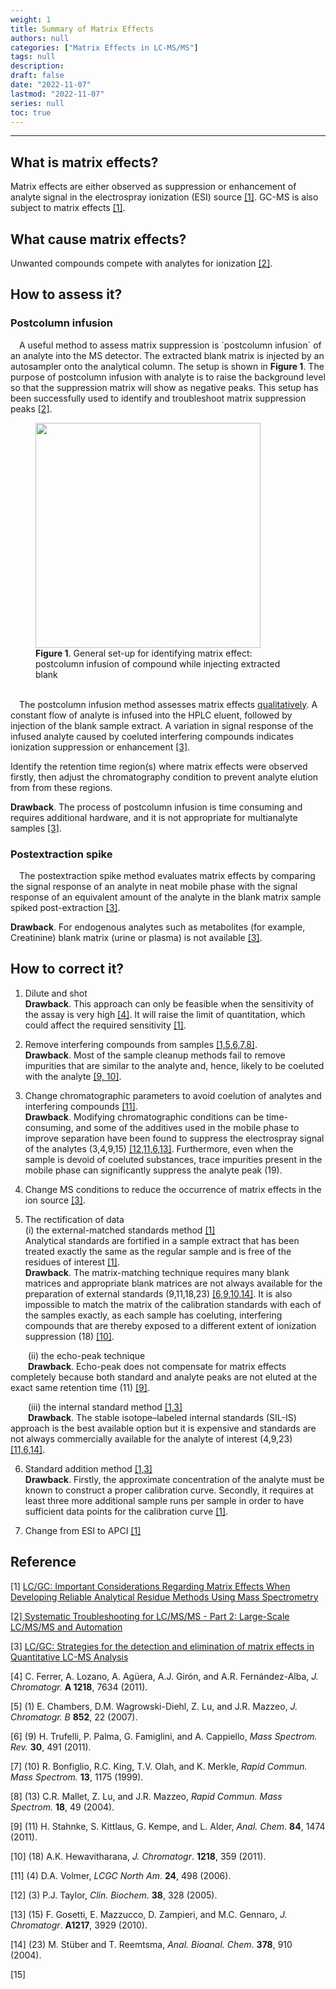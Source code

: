 ```yaml
---
weight: 1
title: Summary of Matrix Effects
authors: null
categories: ["Matrix Effects in LC-MS/MS"]
tags: null
description:  
draft: false
date: "2022-11-07"
lastmod: "2022-11-07"
series: null
toc: true
---
```




<!--more-->
---

## What is matrix effects?
Matrix effects are either observed as suppression or enhancement of analyte signal in the electrospray ionization (ESI) source <a href="#ref">[1]</a>.  GC-MS is also subject to matrix effects <a href="#ref">[1]</a>.


## What cause matrix effects?
Unwanted compounds compete with analytes for ionization <a href="#ref">[2]</a>.


## How to assess it?

### Postcolumn infusion
<div class = "quote">
&emsp;A useful method to assess matrix suppression is `postcolumn infusion` of an analyte into the MS detector. The extracted blank matrix is injected by an autosampler onto the analytical column. The setup is shown in <b>Figure 1</b>. The purpose of postcolumn infusion with analyte is to raise the background level so that the suppression matrix will show as negative peaks. This setup has been successfully used to identify and troubleshoot matrix suppression peaks <a href="#ref">[2]</a>.  


<figure>
  <img width = "360" src = "/docs/images/Screenshot 2022-10-15 214516.png"/>
  <figcaption class = "bottom"><b>Figure 1</b>. General set-up for identifying matrix effect: postcolumn infusion of compound while injecting extracted blank</figcaption>
</figure>

</div>

<br>
<div class = "quote">
&emsp;The postcolumn infusion method assesses matrix effects <u>qualitatively</u>. A constant flow of analyte is infused into the HPLC eluent, followed by injection of the blank sample extract. A variation in signal response of the infused analyte caused by coeluted interfering compounds indicates ionization suppression or enhancement <a href="#ref">[3]</a>.  

Identify the retention time region(s) where matrix effects were observed firstly, then adjust the chromatography condition to prevent analyte elution from from these regions.  

<b><font class = "font_upper">Drawback</font></b>. The process of postcolumn infusion is time consuming and requires additional hardware, and it is not appropriate for multianalyte samples <a href="#ref">[3]</a>. 
</div>

### Postextraction spike
<div class = "quote">
&emsp;The postextraction spike method evaluates matrix effects by comparing the signal response of an analyte in neat mobile phase with the signal response of an equivalent amount of the analyte in the blank matrix sample spiked post-extraction <a href="#ref">[3]</a>.  

<b><font class = "font_upper">Drawback</font></b>. For endogenous analytes such as metabolites (for example, Creatinine) blank matrix (urine or plasma) is not available <a href="#ref">[3]</a>.
</div>

## How to correct it?

1) Dilute and shot  
<b><font class = "font_upper">Drawback</font></b>. This approach can only be feasible when the sensitivity of the assay is very high <a href="#ref">[4]</a>. It will raise the limit of quantitation, which could affect the required sensitivity <a href="#ref">[1]</a>.  

2) Remove interfering compounds from samples <a href="#ref">[1,5,6,7,8]</a>.   
<b><font class = "font_upper">Drawback</font></b>. Most of the sample cleanup methods fail to remove impurities that are similar to the analyte and, hence, likely to be coeluted with the analyte <a href="#ref">[9, 10]</a>.

3) Change chromatographic parameters to avoid coelution of analytes and interfering compounds <a href="#ref">[11]</a>.  
<b><font class = "font_upper">Drawback</font></b>. Modifying chromatographic conditions can be time-consuming, and some of the additives used in the mobile phase to improve separation have been found to suppress the electrospray signal of the analytes (3,4,9,15) <a href="#ref">[12,11,6,13]</a>. Furthermore, even when the sample is devoid of coeluted substances, trace impurities present in the mobile phase can significantly suppress the analyte peak (19).

4) Change MS conditions to reduce the occurrence of matrix effects in the ion source <a href="#ref">[3]</a>.

5) The rectification of data  
(i) the external-matched standards method <a href="#ref">[1]</a>  
Analytical standards are fortified in a sample extract that has been treated exactly the same as the regular sample and is free of the residues of interest <a href="#ref">[1]</a>.   
<b><font class = "font_upper">Drawback</font></b>. The matrix-matching technique requires many blank matrices and appropriate blank matrices are not always available for the preparation of external standards (9,11,18,23) <a href="#ref">[6,9,10,14]</a>.  It is also impossible to match the matrix of the calibration standards with each of the samples exactly, as each sample has coeluting, interfering compounds that are thereby exposed to a different extent of ionization suppression (18) <a href="#ref">[10]</a>.

&emsp;&emsp;(ii) the echo-peak technique   
&emsp;&emsp;<b><font class = "font_upper">Drawback</font></b>. Echo-peak does not compensate for matrix effects completely because both standard and analyte peaks are not eluted at the exact same retention time (11) <a href="#ref">[9]</a>.  

&emsp;&emsp;(iii) the internal standard method <a href="#ref">[1,3]</a>  
&emsp;&emsp;<b><font class = "font_upper">Drawback</font></b>. The stable isotope–labeled internal standards (SIL-IS) approach is the best available option but it is expensive and standards are not always commercially available for the analyte of interest (4,9,23) <a href="#ref">[11,6,14]</a>.

6) Standard addition method <a href="#ref">[1,3]</a>  
<b><font class = "font_upper">Drawback</font></b>. Firstly, the approximate concentration of the analyte must be known to construct a proper calibration curve. Secondly, it requires at least three more additional sample runs per sample in order to have sufficient data points for the calibration curve <a href="#ref">[1]</a>.

7) Change from ESI to APCI <a href="#ref">[1]</a>


## Reference  
<p id="ref">[1] <a href = "https://www.chromatographyonline.com/view/important-considerations-regarding-matrix-effects-when-developing-reliable-analytical-residue-method" target="_blank" rel="noopener noreferrer">LC/GC: Important Considerations Regarding Matrix Effects When Developing Reliable Analytical Residue Methods Using Mass Spectrometry</p>  

<p id="ref">[2] <a href = "https://cdn.sanity.io/files/0vv8moc6/biopharn/1a7e564988c4ca05949add7061339d9dadbe47ec.pdf/article-7275.pdf" target="_blank" rel="noopener noreferrer">Systematic Troubleshooting for LC/MS/MS - Part 2: Large-Scale LC/MS/MS and Automation</a></p>

<p id="ref">[3] <a href = "https://www.chromatographyonline.com/view/strategies-detection-and-elimination-matrix-effects-quantitative-lc-ms-analysis" target="_blank" rel="noopener noreferrer">LC/GC: Strategies for the detection and elimination of matrix effects in Quantitative LC-MS Analysis</a></p>

<p id="ref">[4] C. Ferrer, A. Lozano, A. Agüera, A.J. Girón, and A.R. Fernández-Alba, <i>J. Chromatogr.</i> <b>A 1218</b>, 7634 (2011).</p>

<p id="ref">[5] (1) E. Chambers, D.M. Wagrowski-Diehl, Z. Lu, and J.R. Mazzeo, <i>J. Chromatogr. B</i> <b>852</b>, 22 (2007).</p>

<p id="ref">[6] (9) H. Trufelli, P. Palma, G. Famiglini, and A. Cappiello, <i>Mass Spectrom. Rev.</i> <b>30</b>, 491 (2011).</p>

<p id="ref">[7] (10) R. Bonfiglio, R.C. King, T.V. Olah, and K. Merkle, <i>Rapid Commun. Mass Spectrom.</i> <b>13</b>, 1175 (1999).</p>

<p id="ref">[8] (13) C.R. Mallet, Z. Lu, and J.R. Mazzeo, <i>Rapid Commun. Mass Spectrom.</i> <b>18</b>, 49 (2004).</p>

<p id="ref">[9] (11) H. Stahnke, S. Kittlaus, G. Kempe, and L. Alder, <i>Anal. Chem</i>. <b>84</b>, 1474 (2011).</p>

<p id="ref">[10] (18) A.K. Hewavitharana, <i>J. Chromatogr</i>. <b>1218</b>, 359 (2011).</p>

<p id="ref">[11] (4) D.A. Volmer, <i>LCGC North Am</i>. <b>24</b>, 498 (2006).</p>

<p id="ref">[12] (3) P.J. Taylor, <i>Clin. Biochem</i>. <b>38</b>, 328 (2005).</p>

<p id="ref">[13] (15) F. Gosetti, E. Mazzucco, D. Zampieri, and M.C. Gennaro, <i>J. Chromatogr</i>. <b>A1217</b>, 3929 (2010).</p>

<p id="ref">[14] (23) M. Stüber and T. Reemtsma, <i>Anal. Bioanal. Chem</i>.  <b>378</b>, 910 (2004).</p>

<p id="ref">[15] </p>